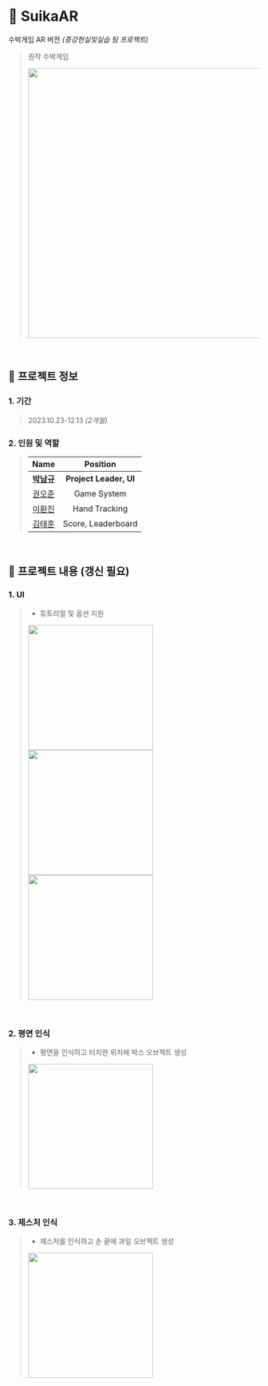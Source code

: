 # 🍉 SuikaAR
수박게임 AR 버전 _(증강현실및실습 팀 프로젝트)_
> 원작 수박게임
> 
> <img src="https://github.com/namkyu-99/HorrorMaze/assets/128462226/27b3335c-9457-440b-af38-85e0a0c9d581" width="540">

<br />

## 📝 프로젝트 정보

### 1. 기간
> 2023.10.23-12.13 _(2개월)_

### 2. 인원 및 역할
> |                    Name                    |  Position   |
> | :----------------------------------------: | :---------: |
> | **[박남규](https://github.com/namkyu-99)** | **Project Leader, UI** |
> | [권오준](https://github.com/Ojun9898) | Game System |
> | [이환진](https://github.com/mokoon) | Hand Tracking |
> | [김태훈](https://github.com/asasds145) | Score, Leaderboard |

<br />

## 🔑 프로젝트 내용 (갱신 필요)

### 1. UI
> - 튜토리얼 및 옵션 지원
> <div>
>   <img src="https://github.com/namkyu-99/SuikaGameAR/assets/128462226/71c015b4-6ecf-4ac4-a14d-5fa3a7a67bea" width="250">
>   <img src="https://github.com/namkyu-99/SuikaGameAR/assets/128462226/04ea60dc-e826-4aa8-85d0-e177c890508d" width="250">
>   <img src="https://github.com/namkyu-99/SuikaGameAR/assets/128462226/1988855f-9f85-44d3-ba12-6e367c3f9b64" width="250">
> </div>

<br />

### 2. 평면 인식
> - 평면을 인식하고 터치한 위치에 박스 오브젝트 생성
> <img src="https://github.com/namkyu-99/SuikaGameAR/assets/128462226/7bafc362-3458-4f10-a86c-4b94cd1729d1" width="250">

<br />

### 3. 제스처 인식
> - 제스처를 인식하고 손 끝에 과일 오브젝트 생성
> <img src="https://github.com/namkyu-99/SuikaGameAR/assets/128462226/744cef44-c540-4fe9-8c98-9f36286ede37" width="250">
